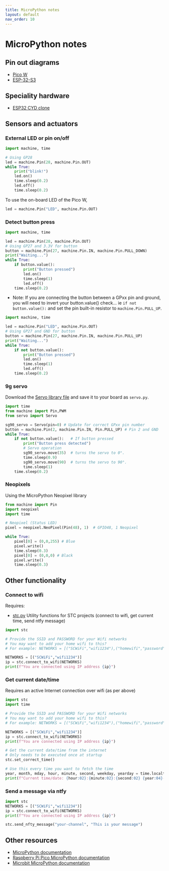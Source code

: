 ```yaml
---
title: MicroPython notes
layout: default
nav_order: 10
---
```


# MicroPython notes

## Pin out diagrams

* [Pico W](/docs/micropython/pico-w-pinout.png)
* [ESP-32-S3](/docs/micropython/esp32-s3-pinout.png)

## Speciality hardware

* [ESP32 CYD clone](/docs/micropython/cyd.html)

## Sensors and actuators

### External LED or pin on/off

```python
import machine, time

# Using GP28
led = machine.Pin(28, machine.Pin.OUT) 
while True:
    print("blink!")
    led.on()
    time.sleep(0.2)
    led.off()
    time.sleep(0.2)
```

To use the on-board LED of the Pico W, 

```python
led = machine.Pin("LED", machine.Pin.OUT)
```

### Detect button press

```python
import machine, time

led = machine.Pin(28, machine.Pin.OUT)
# Using GP27 and 3.3V for button
button = machine.Pin(27, machine.Pin.IN, machine.Pin.PULL_DOWN)
print("Waiting...")
while True:
    if button.value():
        print("Button pressed")
        led.on()
        time.sleep(1)
        led.off()
    time.sleep(0.2)
```

* Note: If you are connecting the button between a GPxx pin and ground, you will need to invert your button.value() check... ie `if not button.value():` and set the pin built-in resistor to `machine.Pin.PULL_UP`.

```python
import machine, time

led = machine.Pin("LED", machine.Pin.OUT)
# Using GP27 and GND for button
button = machine.Pin(27, machine.Pin.IN, machine.Pin.PULL_UP)
print("Waiting...")
while True:
    if not button.value():
        print("Button pressed")
        led.on()
        time.sleep(1)
        led.off()
    time.sleep(0.2)
```

### 9g servo

Download the [Servo library file](/assets/python/servo.txt) and save it to your board as `servo.py`.

```python
import time
from machine import Pin,PWM
from servo import Servo

sg90_servo = Servo(pin=0) # Update for correct GPxx pin number
button = machine.Pin(2, machine.Pin.IN, Pin.PULL_UP) # Pin 2 and GND
while True:
    if not button.value():   # If button pressed
        print("Button press detected")
        # Servo operation
        sg90_servo.move(35)  # turns the servo to 0°.
        time.sleep(0.9)
        sg90_servo.move(90)  # turns the servo to 90°.
        time.sleep(1)
    time.sleep(0.2)
```

### Neopixels

Using the MicroPython Neopixel library

```python
from machine import Pin
import neopixel
import time

# Neopixel (Status LED)
pixel = neopixel.NeoPixel(Pin(48), 1)  # GPIO48, 1 Neopixel

while True:
    pixel[0] = (0,0,255) # Blue
    pixel.write()
    time.sleep(0.3)
    pixel[0] = (0,0,0) # Black
    pixel.write()
    time.sleep(0.3)
```

## Other functionality

### Connect to wifi

Requires:

* [stc.py](/docs/micropython/stc.py) Utility functions for STC projects (connect to wifi, get current time, send ntfy message)

```python
import stc

# Provide the SSID and PASSWORD for your Wifi networks
# You may want to add your home wifi to this?
# For example: NETWORKS = [("SCWiFi","wifi1234"),("homewifi","password")]

NETWORKS = [("SCWiFi","wifi1234")]
ip = stc.connect_to_wifi(NETWORKS)
print(f"You are connected using IP address {ip}")
```

### Get current date/time
Requires an active Internet connection over wifi (as per above)

```python
import stc
import time

# Provide the SSID and PASSWORD for your Wifi networks
# You may want to add your home wifi to this?
# For example: NETWORKS = [("SCWiFi","wifi1234"),("homewifi","password")]

NETWORKS = [("SCWiFi","wifi1234")]
ip = stc.connect_to_wifi(NETWORKS)
print(f"You are connected using IP address {ip}")

# Get the current date/time from the internet
# Only needs to be executed once at startup
stc.set_correct_time()

# Use this every time you want to fetch the time
year, month, mday, hour, minute, second, weekday, yearday = time.localtime()
print(f"Current time/date: {hour:02}:{minute:02}:{second:02} {year:04}-{month:02}-{mday:02}")
```

### Send a message via ntfy

```python
import stc
NETWORKS = [("SCWiFi","wifi1234")]
ip = stc.connect_to_wifi(NETWORKS)
print(f"You are connected using IP address {ip}")

stc.send_nfty_message("your-channel", "This is your message")
```

## Other resources

* [MicroPython documentation](https://docs.micropython.org/en/latest/library/index.html)
* [Raspberry Pi Pico MicroPython documentation](https://www.raspberrypi.com/documentation/microcontrollers/micropython.html)
* [Microbit MicroPython documentation](https://microbit-micropython.readthedocs.io/en/v2-docs/)

